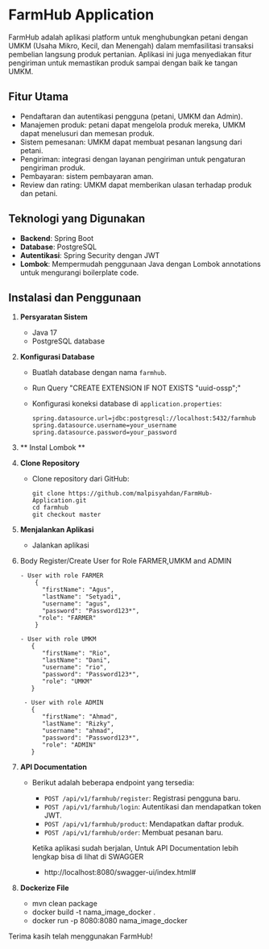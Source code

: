# FarmHub Application

FarmHub adalah aplikasi platform untuk menghubungkan petani dengan UMKM (Usaha Mikro, Kecil, dan Menengah) dalam memfasilitasi transaksi pembelian langsung produk pertanian. Aplikasi ini juga menyediakan fitur pengiriman untuk memastikan produk sampai dengan baik ke tangan UMKM.

## Fitur Utama

- Pendaftaran dan autentikasi pengguna (petani, UMKM dan Admin).
- Manajemen produk: petani dapat mengelola produk mereka, UMKM dapat menelusuri dan memesan produk.
- Sistem pemesanan: UMKM dapat membuat pesanan langsung dari petani.
- Pengiriman: integrasi dengan layanan pengiriman untuk pengaturan pengiriman produk.
- Pembayaran: sistem pembayaran aman.
- Review dan rating: UMKM dapat memberikan ulasan terhadap produk dan petani.

## Teknologi yang Digunakan

- **Backend**: Spring Boot
- **Database**: PostgreSQL
- **Autentikasi**: Spring Security dengan JWT
- **Lombok**: Mempermudah penggunaan Java dengan Lombok annotations untuk mengurangi boilerplate code.

## Instalasi dan Penggunaan

1. **Persyaratan Sistem**
   - Java 17
   - PostgreSQL database

2. **Konfigurasi Database**
   - Buatlah database dengan nama `farmhub`.
   - Run Query "CREATE EXTENSION IF NOT EXISTS "uuid-ossp";"
   - Konfigurasi koneksi database di `application.properties`:

     ```
     spring.datasource.url=jdbc:postgresql://localhost:5432/farmhub
     spring.datasource.username=your_username
     spring.datasource.password=your_password
     ```
3. ** Instal Lombok **

4. **Clone Repository**
   - Clone repository dari GitHub:

     ```
     git clone https://github.com/malpisyahdan/FarmHub-Application.git
     cd farmhub
     git checkout master
     ```

6. **Menjalankan Aplikasi**
   - Jalankan aplikasi
  
7. Body Register/Create User for Role FARMER,UMKM and ADMIN
    ```
    - User with role FARMER
        {
          "firstName": "Agus",
          "lastName": "Setyadi",
          "username": "agus",
          "password": "Password123*",
         "role": "FARMER"
        }

    - User with role UMKM
       {
          "firstName": "Rio",
          "lastName": "Dani",
          "username": "rio",
          "password": "Password123*",
          "role": "UMKM"
       }
    
     - User with role ADMIN
       {
          "firstName": "Ahmad",
          "lastName": "Rizky",
          "username": "ahmad",
          "password": "Password123*",
          "role": "ADMIN"
       }
    ```
   
8. **API Documentation**
   - Berikut adalah beberapa endpoint yang tersedia:
     - `POST /api/v1/farmhub/register`: Registrasi pengguna baru.
     - `POST /api/v1/farmhub/login`: Autentikasi dan mendapatkan token JWT.
     - `POST /api/v1/farmhub/product`: Mendapatkan daftar produk.
     - `POST /api/v1/farmhub/order`: Membuat pesanan baru.
    
     Ketika aplikasi sudah berjalan, Untuk API Documentation lebih lengkap bisa di lihat di SWAGGER
     -  http://localhost:8080/swagger-ui/index.html#

9. **Dockerize File**

   - mvn clean package
   - docker build -t nama_image_docker . 
   - docker run -p 8080:8080 nama_image_docker

Terima kasih telah menggunakan FarmHub!


